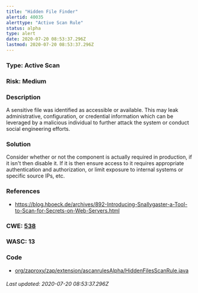 ```yaml
---
title: "Hidden File Finder"
alertid: 40035
alerttype: "Active Scan Rule"
status: alpha
type: alert
date: 2020-07-20 08:53:37.296Z
lastmod: 2020-07-20 08:53:37.296Z
---
```

### Type: Active Scan

### Risk: Medium

### Description

A sensitive file was identified as accessible or available. This may leak administrative, configuration, or credential information which can be leveraged by a malicious individual to further attack the system or conduct social engineering efforts.

### Solution

Consider whether or not the component is actually required in production, if it isn't then disable it. If it is then ensure access to it requires appropriate authentication and authorization, or limit exposure to internal systems or specific source IPs, etc.

### References

* https://blog.hboeck.de/archives/892-Introducing-Snallygaster-a-Tool-to-Scan-for-Secrets-on-Web-Servers.html

### CWE: [538](https://cwe.mitre.org/data/definitions/538.html)

### WASC:  13

### Code

 * [org/zaproxy/zap/extension/ascanrulesAlpha/HiddenFilesScanRule.java](https://github.com/zaproxy/zap-extensions/blob/master/addOns/ascanrulesAlpha/src/main/java/org/zaproxy/zap/extension/ascanrulesAlpha/HiddenFilesScanRule.java)

###### Last updated: 2020-07-20 08:53:37.296Z

